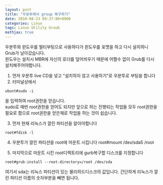 ```yaml
---
layout: post
title: "우분투에서 group 복구하기"
date: 2010-08-23 09:37:00+0900
categories: Linux
tags: Linux Utility Groub
mathjax: true
---
```


우분투와 윈도우를 멀티부팅으로 사용하다가 윈도우를 포맷을 하고 다시 설치하니 Grub가 날아갔습니다.  
윈도우는 설치시 MBR에 자신의 로더를 덮어씌우기 때문에 어쩔수 없이 Grub를 다시 설치해주어야합니다.  

1. 먼저 우분투 live CD을 넣고 "설치하지 않고 사용하기"로 우분투로 부팅을 합니다  
2. 터미널상에서
```
ubunt#sudo -i
```  
을 입력하여 root권한을 얻습니다.  
sudo로 매번 root권한을 얻어도 되지만 앞으로 하는 진행되는 작업들 모두 root권한을 필요로 함으로 root권한을 얻은채로 작업을 하는 것이 쉽습니다.  

3. 먼저 현재 리눅스가 깔린 파티션을 알아야합니다  
```
root#fdisk -l
```

4. 우분투가 깔린 파티션을 root에 마운트 시킵니다
root#mount /dev/sda5 /root

5. 마지막으로 마운트 시킨 root디렉토리에 gurb복구할 디스크를 지정합니다
```
root#grub-install --root-directory=/root /dev/sda
```
여기서 sda는 리눅스 파티션이 있는 물리하드디스크의 값입니다.  간단하게 리눅스가 깔린 파티션 이름의 숫자부분을 빼면 됩니다.  
